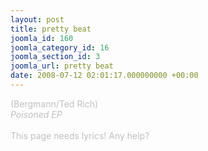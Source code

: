```yaml
---
layout: post
title: pretty beat
joomla_id: 160
joomla_category_id: 16
joomla_section_id: 3
joomla_url: pretty beat
date: 2008-07-12 02:01:17.000000000 +00:00
---
```

<span style="color: #c0c0c0">(Bergmann/Ted Rich)<br />
<i>Poisoned EP</i><br />
<br />
This page needs lyrics! Any help?</span>
